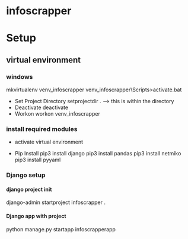 # infoscrapper

# Setup


## virtual environment
### windows

mkvirtualenv venv_infoscrapper
venv_infoscrapper\Scripts>activate.bat

* Set Project Directory
	setprojectdir . --> this is within the directory
* Deactivate
	deactivate
* Workon
	workon venv_infoscrapper

### install required modules
* activate virtual environment

* Pip Install
	pip3 install django
    pip3 install pandas
    pip3 install netmiko
    pip3 install pyyaml

### Django setup

#### django project init
django-admin startproject infoscrapper .

#### Django app with project

python manage.py startapp infoscrapperapp
